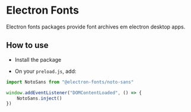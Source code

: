 # Electron Fonts

Electron fonts packages provide font archives em electron desktop apps.

## How to use

* Install the package

* On your `preload.js`, add:

```ts
import NotoSans from "@electron-fonts/noto-sans"

window.addEventListener("DOMContentLoaded", () => {
    NotoSans.inject()
})
```